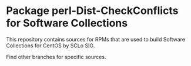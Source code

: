 # Package perl-Dist-CheckConflicts for Software Collections

This repository contains sources for RPMs that are used
to build Software Collections for CentOS by SCLo SIG.

Find other branches for specific sources.
